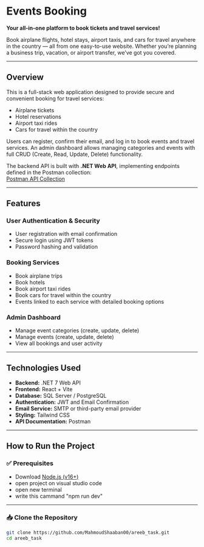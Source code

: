 # Events Booking

**Your all-in-one platform to book tickets and travel services!**

Book airplane flights, hotel stays, airport taxis, and cars for travel anywhere in the country — all from one easy-to-use website. Whether you’re planning a business trip, vacation, or airport transfer, we’ve got you covered.

---

## Overview

This is a full-stack web application designed to provide secure and convenient booking for travel services:

- Airplane tickets  
- Hotel reservations  
- Airport taxi rides  
- Cars for travel within the country  

Users can register, confirm their email, and log in to book events and travel services. An admin dashboard allows managing categories and events with full CRUD (Create, Read, Update, Delete) functionality.

The backend API is built with **.NET Web API**, implementing endpoints defined in the Postman collection:  
[Postman API Collection](https://api.postman.com/collections/29523133-669c4eb4-3da6-4d52-a245-c7ad10124b04?access_key=PMAT-01JTP9BDJFJ7X6Y1Z8HVA8Y5VG)

---

## Features

### User Authentication & Security
- User registration with email confirmation  
- Secure login using JWT tokens  
- Password hashing and validation  

### Booking Services
- Book airplane trips  
- Book hotels  
- Book airport taxi rides  
- Book cars for travel within the country  
- Events linked to each service with detailed booking options  

### Admin Dashboard
- Manage event categories (create, update, delete)  
- Manage events (create, update, delete)  
- View all bookings and user activity  

---

## Technologies Used

- **Backend:** .NET 7 Web API  
- **Frontend:** React + Vite  
- **Database:** SQL Server / PostgreSQL  
- **Authentication:** JWT and Email Confirmation  
- **Email Service:** SMTP or third-party email provider  
- **Styling:** Tailwind CSS  
- **API Documentation:** Postman  

---

## How to Run the Project

### ✅ Prerequisites

- Download [Node.js (v16+)](https://nodejs.org/)
- open project on visual studio code
- open new terminal
- write this cammand "npm run dev"

---

### 📥 Clone the Repository

```bash
git clone https://github.com/MahmoudShaaban00/areeb_task.git
cd areeb_task
